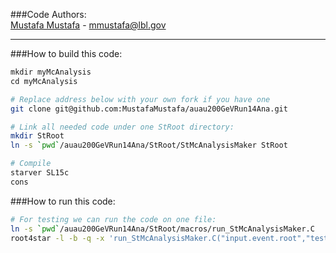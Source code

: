 ###Code Authors:  
[Mustafa Mustafa](http://github.com/MustafaMustafa)  - mmustafa@lbl.gov  

- - -
###How to build this code:  
```bash
mkdir myMcAnalysis
cd myMcAnalysis

# Replace address below with your own fork if you have one
git clone git@github.com:MustafaMustafa/auau200GeVRun14Ana.git

# Link all needed code under one StRoot directory:
mkdir StRoot
ln -s `pwd`/auau200GeVRun14Ana/StRoot/StMcAnalysisMaker StRoot

# Compile
starver SL15c
cons
```

###How to run this code:  
```bash
# For testing we can run the code on one file:
ln -s `pwd`/auau200GeVRun14Ana/StRoot/macros/run_StMcAnalysisMaker.C
root4star -l -b -q -x 'run_StMcAnalysisMaker.C("input.event.root","test_out")'
```

